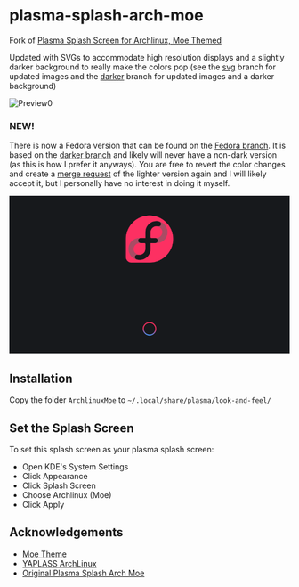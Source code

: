 # plasma-splash-arch-moe
Fork of [Plasma Splash Screen for Archlinux, Moe Themed](https://github.com/perigoso/plasma-splash-arch-moe)

Updated with SVGs to accommodate high resolution displays and a slightly darker background to really make the colors pop (see the [svg](https://github.com/nickgirga/plasma-splash-arch-moe/tree/svg) branch for updated images and the [darker](https://github.com/nickgirga/plasma-splash-arch-moe/tree/darker) branch for updated images and a darker background)

![Preview0](ArchlinuxMoe/contents/previews/splash.png)

### NEW!
There is now a Fedora version that can be found on the [Fedora branch](https://github.com/nickgirga/plasma-splash-arch-moe/tree/fedora). It is based on the [darker branch](https://github.com/nickgirga/plasma-splash-arch-moe/tree/darker) and likely will never have a non-dark version (as this is how I prefer it anyways). You are free to revert the color changes and create a [merge request](https://github.com/nickgirga/plasma-splash-arch-moe/compare) of the lighter version again and I will likely accept it, but I personally have no interest in doing it myself.

![Preview1](https://github.com/nickgirga/plasma-splash-arch-moe/blob/fedora/FedoralinuxMoe/contents/previews/splash.png)

## Installation

Copy the folder `ArchlinuxMoe` to `~/.local/share/plasma/look-and-feel/`

## Set the Splash Screen

To set this splash screen as your plasma splash screen:
- Open KDE's System Settings
- Click Appearance
- Click Splash Screen
- Choose Archlinux (Moe)
- Click Apply

## Acknowledgements
- [Moe Theme](https://gitlab.com/jomada/moe-theme)
- [YAPLASS ArchLinux](https://www.opencode.net/mrmaire)
- [Original Plasma Splash Arch Moe](https://github.com/perigoso/plasma-splash-arch-moe)
